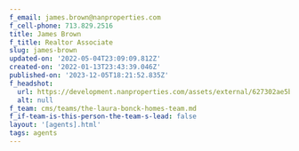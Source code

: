 ```yaml
---
f_email: james.brown@nanproperties.com
f_cell-phone: 713.829.2516
title: James Brown
f_title: Realtor Associate
slug: james-brown
updated-on: '2022-05-04T23:09:09.812Z'
created-on: '2022-01-13T23:43:39.046Z'
published-on: '2023-12-05T18:21:52.835Z'
f_headshot:
  url: https://development.nanproperties.com/assets/external/627302ae5b163fd0209d22a9_james20brown20.jpg
  alt: null
f_team: cms/teams/the-laura-bonck-homes-team.md
f_if-team-is-this-person-the-team-s-lead: false
layout: '[agents].html'
tags: agents
---
```



